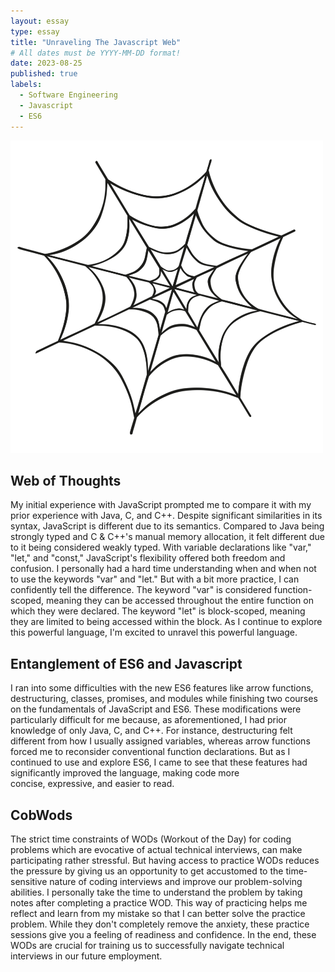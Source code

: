 ```yaml
---
layout: essay
type: essay
title: "Unraveling The Javascript Web"
# All dates must be YYYY-MM-DD format!
date: 2023-08-25
published: true
labels:
  - Software Engineering
  - Javascript
  - ES6
---
```


<img width="500px" class="rounded float-start pe-4" src="../img/hand-drawn-spider-web-on-transparent-background-free-png.webp">

## Web of Thoughts
My initial experience with JavaScript prompted me to compare it with my prior experience with Java, C, and C++. Despite significant similarities in its syntax, JavaScript is different due to its semantics. Compared to Java being strongly typed and C & C++'s manual memory allocation, it felt different due to it being considered weakly typed. With variable declarations like "var," "let," and "const," JavaScript's flexibility offered both freedom and confusion. I personally had a hard time understanding when and when not to use the keywords "var" and "let." But with a bit more practice, I can confidently tell the difference. The keyword "var" is considered function-scoped, meaning they can be accessed throughout the entire function on which they were declared. The keyword "let" is block-scoped, meaning they are limited to being accessed within the block. As I continue to explore this powerful language, I'm excited to unravel this powerful language.

## Entanglement of ES6 and Javascript
I ran into some difficulties with the new ES6 features like arrow functions, destructuring, classes, promises, and modules while finishing two courses on the fundamentals of JavaScript and ES6. These modifications were particularly difficult for me because, 
as aforementioned, I had prior knowledge of only Java, C, and C++. For instance, destructuring felt different from how I usually assigned variables, whereas arrow functions forced me to reconsider conventional function declarations. But as I continued to use and explore ES6, I came to see that these features had significantly improved the language, making code more concise, expressive, and easier to read.

## CobWods
The strict time constraints of WODs (Workout of the Day) for coding problems which are evocative of actual technical interviews, can make participating rather stressful. But having access to practice WODs reduces the pressure by giving us an opportunity to get accustomed to the time-sensitive nature of coding interviews and improve our problem-solving abilities. I personally take the time to understand the problem by taking notes after completing a practice WOD. This way of practicing helps me reflect and learn from my mistake so that I can better solve the practice problem. While they don't completely remove the anxiety, these practice sessions give you a feeling of readiness and confidence. In the end, these WODs are crucial for training us to successfully navigate technical interviews in our future employment.
